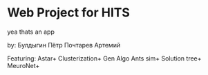 # Web Project for HITS

yea thats an app

by:
Булдыгин Пётр
Почтарев Артемий

Featuring:
Astar+
Clusterization+
Gen Algo
Ants sim+
Solution tree+
MeuroNet+
